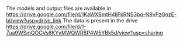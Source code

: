 The models and output files are available in https://drive.google.com/file/d/1KaWXBmtH4ljFkRNS3bq-N9vPzGnzE-bl/view?usp=drive_link
The data is present in the drive https://drive.google.com/file/d/1-7ua9WSmQOGVs6KYvMWQWRBP4W5YBk5d/view?usp=sharing
